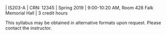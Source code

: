 | IS203-A
| CRN: 12345
| Spring 2019
| 9:00-10:20 AM, Room 428 Falk Memorial Hall
| 3 credit hours

This syllabus may be obtained in alternative formats upon request.
Please contact the instructor.
